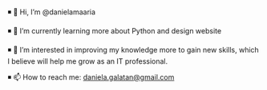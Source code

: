 ◾ 👋 Hi, I’m @danielamaaria

◾ 🌱 I’m currently learning more about Python and design website

◾ 👀 I’m interested in improving my knowledge more to gain new skills, which I believe will
help me grow as an IT professional.

◾ 📫 How to reach me: 
    daniela.galatan@gmail.com
    

<!---
danielamaaria/danielamaaria is a ✨ special ✨ repository because its `README.md` (this file) appears on your GitHub profile.
You can click the Preview link to take a look at your changes.
--->
